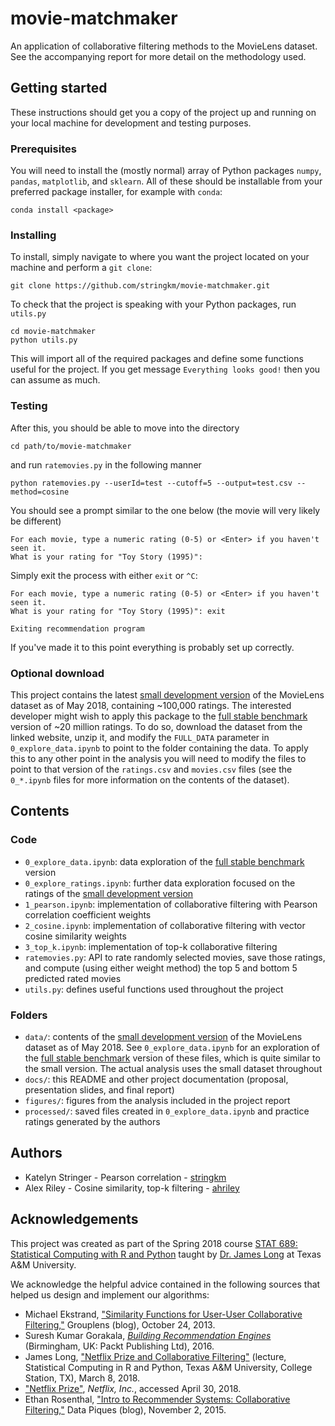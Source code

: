 # movie-matchmaker

An application of collaborative filtering methods to the MovieLens dataset. See the accompanying report for more detail on the methodology used.

## Getting started

These instructions should get you a copy of the project up and running on your local machine for development and testing purposes.

### Prerequisites
You will need to install the (mostly normal) array of Python packages `numpy`, `pandas`, `matplotlib`, and `sklearn`.  All of these should be installable from your preferred package installer, for example with `conda`:
```
conda install <package>
```

### Installing
To install, simply navigate to where you want the project located on your machine and perform a `git clone`:
```
git clone https://github.com/stringkm/movie-matchmaker.git
```
To check that the project is speaking with your Python packages, run `utils.py`
```
cd movie-matchmaker
python utils.py
```
This will import all of the required packages and define some functions useful for the project. If you get message `Everything looks good!` then you can assume as much.

### Testing
After this, you should be able to move into the directory
```
cd path/to/movie-matchmaker
```
and run `ratemovies.py` in the following manner
```
python ratemovies.py --userId=test --cutoff=5 --output=test.csv --method=cosine
```
You should see a prompt similar to the one below (the movie will very likely be different)
```
For each movie, type a numeric rating (0-5) or <Enter> if you haven't seen it.
What is your rating for "Toy Story (1995)":
```
Simply exit the process with either `exit` or `^C`:
```
For each movie, type a numeric rating (0-5) or <Enter> if you haven't seen it.
What is your rating for "Toy Story (1995)": exit

Exiting recommendation program
```
If you've made it to this point everything is probably set up correctly.

### Optional download
This project contains the latest [small development version](https://grouplens.org/datasets/movielens/latest/) of the MovieLens dataset as of May 2018, containing ~100,000 ratings. The interested developer might wish to apply this package to the [full stable benchmark](https://grouplens.org/datasets/movielens/20m/) version of ~20 million ratings. To do so, download the dataset from the linked website, unzip it, and modify the `FULL_DATA` parameter in `0_explore_data.ipynb` to point to the folder containing the data. To apply this to any other point in the analysis you will need to modify the files to point to that version of the `ratings.csv` and `movies.csv` files (see the `0_*.ipynb` files for more information on the contents of the dataset).

## Contents

### Code
* `0_explore_data.ipynb`: data exploration of the [full stable benchmark](https://grouplens.org/datasets/movielens/20m/) version
* `0_explore_ratings.ipynb`: further data exploration focused on the ratings of the [small development version](https://grouplens.org/datasets/movielens/latest/)
* `1_pearson.ipynb`: implementation of collaborative filtering with Pearson correlation coefficient weights
* `2_cosine.ipynb`: implementation of collaborative filtering with vector cosine similarity weights
* `3_top_k.ipynb`: implementation of top-k collaborative filtering
* `ratemovies.py`: API to rate randomly selected movies, save those ratings, and compute (using either weight method) the top 5 and bottom 5 predicted rated movies
* `utils.py`: defines useful functions used throughout the project

### Folders
* `data/`: contents of the [small development version](https://grouplens.org/datasets/movielens/latest/) of the MovieLens dataset as of May 2018. See `0_explore_data.ipynb` for an exploration of the [full stable benchmark](https://grouplens.org/datasets/movielens/20m/) version of these files, which is quite similar to the small version. The actual analysis uses the small dataset throughout
* `docs/`: this README and other project documentation (proposal, presentation slides, and final report)
* `figures/`: figures from the analysis included in the project report
* `processed/`: saved files created in `0_explore_data.ipynb` and practice ratings generated by the authors

## Authors
* Katelyn Stringer - Pearson correlation - [stringkm](https://github.com/stringkm)
* Alex Riley - Cosine similarity, top-k filtering - [ahriley](https://github.com/ahriley)

## Acknowledgements
This project was created as part of the Spring 2018 course [STAT 689: Statistical Computing with R and Python](https://longjp.github.io/statcomp/) taught by [Dr. James Long](https://github.com/longjp) at Texas A&M University.

We acknowledge the helpful advice contained in the following sources that helped us design and implement our algorithms:
* Michael Ekstrand, ["Similarity Functions for User-User Collaborative Filtering,"](https://grouplens.org/blog/similarity-functions-for-user-user-collaborative-filtering/) Grouplens (blog), October 24, 2013.
* Suresh Kumar Gorakala, [_Building Recommendation Engines_](https://www.packtpub.com/big-data-and-business-intelligence/building-recommendation-engines) (Birmingham, UK: Packt Publishing Ltd), 2016.
* James Long, ["Netflix Prize and Collaborative Filtering"](https://longjp.github.io/statcomp/lectures/collab_filter.pdf) (lecture, Statistical Computing in R and Python, Texas A&M University, College Station, TX), March 8, 2018.
* ["Netflix Prize"](https://www.netflixprize.com/), _Netflix, Inc._, accessed April 30, 2018.
* Ethan Rosenthal, ["Intro to Recommender Systems: Collaborative Filtering,"](http://blog.ethanrosenthal.com/2015/11/02/intro-to-collaborative-filtering/) Data Piques (blog), November 2, 2015.
